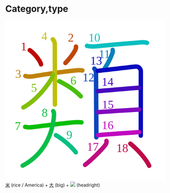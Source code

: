 # Category,type
![類](../kanji-colorize/985e.svg)
[米](米.md) (rice / America) + [大](大.md) (big) + ![](http://www.kanjidamage.com/assets/radsmall/face-2520221f8289197c2b3ac048c209f308fb37b092dcd03f501849fee111b9ce77.jpg) (headright)
